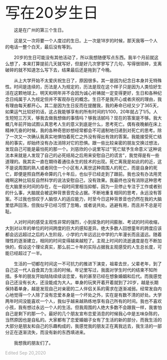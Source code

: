 <font size=7>写在20岁生日</font>

&emsp;&emsp;这是在广州的第三个生日。

&emsp;&emsp;这是又一次将要一个人度过的生日。上一次是18岁的时候，那天我等一个人的电话一整个白天，最后没有等到。

&emsp;&emsp;20岁的生日可能没有其他活动了，所以我想随便写点东西。我半个月前就这么想了，本来打算提前几天就写好，但是好几次寥寥写了几句，写得很琐碎，支离破碎的就不知道怎么写下去，结果最后还是拖到了今晚。

&emsp;&emsp;从上大学开始不太爱庆祝生日了，原因很多。其一是因为纪念日本身并无特殊性。时间是连续的，历法是人为规定的，历法是现在这个样子只是因为人类恰好生活在这颗地球上。明天和明年并不会因为诚心祈祷就一定变得更好，生日和各种纪念日纯属于人为规定但并不客观存在的概念。生日不是我开心或者庆祝的理由，我有理由每天都开心。其二是因为生日反而在提醒我，我的寿命已经又少了365天，如果运气比较好的话，这占我能够享有的所有时间的1/100，20年就占了1/5。人生短短三万天，够我去做我想做的事情吗？够我活腻吗？现在的答案是不够。我大概几年前开始试图认真思考人生的意义到底是什么，思考死亡。偶有夜晚躺在床上精神亢奋的时候，我的各种奇思妙想经常都会不可遏制地归递到对死亡的思考。除了一次又一次确认我真实地惧怕着死亡之外没有得出有效的答案。我能接受死亡结局的事实，却始终没有办法消除对它的恐惧。跟一些比较亲密的朋友交换过想法，发现自己可能是最怕死的那一个。刘慈欣的小说里写过“‘死亡赋予生命意义’这种说法本来就是人发现了自己的必死结局之后用来安慰自己的谎言”，我觉得是有一些道理的。我其实一直在期待着通往永生的技术的出现。死亡离我是如此的的近，这不是说周围的熟人或者同住一个小区有人离世这种周围人的死亡，而是自身的死亡，即便是照自然寿命算的几十年后，也似乎已经走到了跟前。我也没有办法用灵魂啊这种比较反自然科学的说法安慰自己，没有效果。我最终也没有消除这种思考在大脑里长时间的存在，在一段时间里相当抑郁，因为一旦停止专注于工作或者别的什么事，大脑就会被这种背景音完全占据。不断地重复相同的思考，永远没有答案。不过我也惊叹于人脑惊人的适应能力，时至今日这种背景音也仍然在我的大脑里低声回荡，但我似乎已经习惯了忽略，或者说共处。逃避有用，而且并不总是可耻。

&emsp;&emsp;人对时间的感受主观性非常的强烈，小到尿急的时间膨胀、考试的时间收缩，大到对以年的单位的时间跨度的巨大的感知差异。绝大多数人回想童年的跨度应该都会远远超过之后的人生阶段，小学的六年远远比中学的六年漫长而且遥远。随着理性的逐渐建立，相同的时间变得越来越短了。主观上时间的流逝速度是在不断加快的，假设这个理论真实，那么前二十年的实际占据我主观感受的人生总长度，可能已经超过了一半。

&emsp;&emsp;生活的一切都在时间这一不可抗力的推进下演变，祖辈去世，父辈老年，到了自己这一代人自食其力生活的时候。年记里写过，我面对学生时代的结束不知所措。多年的朋友开始陆陆续续谈恋爱，有的甚至已经在想象婚姻和后代。而我感觉自己还没有长大，还没能成为大人。单身的玩笑开着开着就到了20岁，越是长期保持着单身，越是发现自己对亲密的二人伴侣关系的需求在逐渐减弱。经常发自内心地觉得一个人除了没有恋爱本身是一个坏处之外，实在是有数不清的好处。大学两年时间没能喜欢一个人，我似乎越来越熟练地享有自己所有的时间。我也不喜欢小孩，我有想过永远一个人的生活。但我周围的人绝大多数不会跟我一样，我害怕自己是剩下的那一个。最好的几个朋友宣布恋爱消息的时候我心中是五味杂陈的，当然原因也是自私的。大家都有了恋爱婚姻子女有了生活的新的部分，而我生活的大部分是朋友和自己的乐趣构成的，我感觉我的朋友正在离我远去，我生活的一部分正在逐渐流失，而没有新的东西填进来。

&emsp;&emsp;我想我的朋友们了。

<font color=DarkGray>Edited Sep 20,2020</font>

